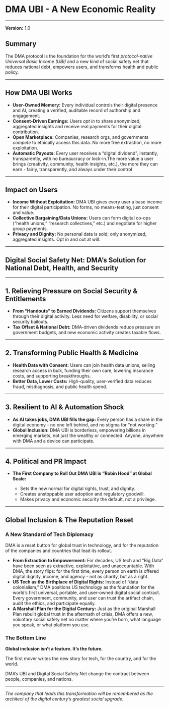 <!--
  Copyright 2025 Rudolph C. Helm IV

  Licensed under the Apache License, Version 2.0 (the "License");
  you may not use this file except in compliance with the License.
  You may obtain a copy of the License at

      http://www.apache.org/licenses/LICENSE-2.0

  Unless required by applicable law or agreed to in writing, software
  distributed under the License is distributed on an "AS IS" BASIS,
  WITHOUT WARRANTIES OR CONDITIONS OF ANY KIND, either express or implied.
  See the License for the specific language governing permissions and
  limitations under the License.
-->
# **DMA UBI \- A New Economic Reality**

---

**Version:** 1.0

## **Summary**

The DMA protocol is the foundation for the world’s first *protocol-native Universal Basic Income (UBI)* and a new kind of social safety net that reduces national debt, empowers users, and transforms health and public policy.

---

## **How DMA UBI Works**

* **User-Owned Memory:** Every individual controls their digital presence and AI, creating a verified, auditable record of authorship and engagement.  
* **Consent-Driven Earnings:** Users *opt in* to share anonymized, aggregated insights and receive real payments for their digital contribution.  
* **Open Marketplace:** Companies, research orgs, and governments *compete* to ethically access this data. No more free extraction, no more exploitation.  
* **Automatic Payouts:** Every user receives a “digital dividend”, instantly, transparently, with no bureaucracy or lock-in.The more value a user brings (creativity, community, health insights, etc.), the more they can earn \- fairly, transparently, and always under their control

---

## **Impact on Users**

* **Income Without Exploitation:** DMA UBI gives every user a base income for their digital participation. No forms, no means-testing, just consent and value.  
* **Collective Bargaining/Data Unions:** Users can form digital co-ops (“health unions,” “research collectives,” etc.) and negotiate for higher group payments.  
* **Privacy and Dignity:** No personal data is sold; only anonymized, aggregated insights. Opt in and out at will.

---

## **Digital Social Safety Net: DMA’s Solution for National Debt, Health, and Security**

---

## **1\. Relieving Pressure on Social Security & Entitlements**

* **From “Handouts” to Earned Dividends:** Citizens support themselves through their digital activity. Less need for welfare, disability, or social security bailouts.  
* **Tax Offset & National Debt:** DMA-driven dividends reduce pressure on government budgets, and new economic activity creates taxable flows.

---

## **2\. Transforming Public Health & Medicine**

* **Health Data with Consent:** Users can join health data unions, selling research access in bulk, funding their own care, lowering insurance costs, and supporting breakthroughs.  
* **Better Data, Lower Costs:** High-quality, user-verified data reduces fraud, misdiagnosis, and public health spend.

---

## **3\. Resilient to AI & Automation Shock**

* **As AI takes jobs, DMA UBI fills the gap:** Every person has a share in the digital economy \- no one left behind, and no stigma for “not working.”  
* **Global Inclusion:** DMA UBI is borderless, empowering billions in emerging markets, not just the wealthy or connected. Anyone, anywhere with DMA and a device can participate.

---

## **4\. Political and PR Impact**

* **The First Company to Roll Out DMA UBI is “Robin Hood” at Global Scale:**

  * Sets the new normal for digital rights, trust, and dignity.  
  * Creates unstoppable user adoption and regulatory goodwill.  
  * Makes privacy and economic security the default, not a privilege.

---

## **Global Inclusion & The Reputation Reset**

### **A New Standard of Tech Diplomacy**

DMA is a reset button for global trust in technology, and for the reputation of the companies and countries that lead its rollout.

* **From Extraction to Empowerment:** For decades, US tech and “Big Data” have been seen as extractive, exploitative, and unaccountable. With DMA, the story flips: for the first time, every person on earth is offered digital dignity, income, and agency \- not as charity, but as a right.  
* **US Tech as the Birthplace of Digital Rights:** Instead of “data colonialism,” DMA positions US technology as the foundation for the world’s first universal, portable, and user-owned digital social contract. Every government, community, and user can trust the artifact chain, audit the ethics, and participate equally.  
* **A Marshall Plan for the Digital Century:** Just as the original Marshall Plan rebuilt global trust in the aftermath of crisis, DMA offers a new, voluntary social safety net no matter where you’re born, what language you speak, or what platform you use.

### **The Bottom Line**

**Global inclusion isn’t a feature. It’s the future.**

The first mover writes the new story for tech, for the country, and for the world.

DMA’s UBI and Digital Social Safety Net change the contract between people, companies, and nations.

---

*The company that leads this transformation will be remembered as the architect of the digital century’s greatest social upgrade.*
